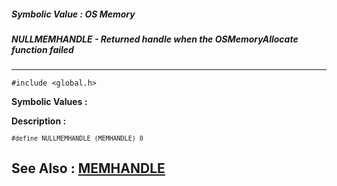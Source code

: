 ##### Symbolic Value : OS Memory
##### NULLMEMHANDLE - Returned handle when the OSMemoryAllocate function failed
---
```
#include <global.h>
```

**Symbolic Values :**



**Description :**

<tt><font size="2">#define NULLMEMHANDLE (MEMHANDLE) 0</font></tt>


**See Also :**
[MEMHANDLE](/domino-c-api-docs/reference/Data/MEMHANDLE)
---
